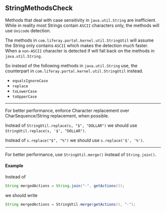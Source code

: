 ## StringMethodsCheck

Methods that deal with case sensitivity in `java.util.String` are inefficient.
While in reality most Strings contain `ASCII` characters only, the methods will
use `Unicode` detection.

The methods in `com.liferay.portal.kernel.util.StringUtil` will assume the
String only contains `ASCII` which makes the detection much faster. When a
`non-ASCII` character is detected if will fall back on the methods in
`java.util.String`.

So instead of the following methods in `java.util.String` use, the counterpart
in `com.liferay.portal.kernel.util.StringUtil` instead.

- `equalsIgnoreCase`
- `replace`
- `toLowerCase`
- `toUpperCase`

---

For better performance, enforce Character replacement over CharSequence/String
replacement, when possible.

Instead of `StringUtil.replace(s, "$", "DOLLAR")` we should use
`StringUtil.replace(s, '$', "DOLLAR")`.

Instead of `s.replace("$", "%")` we should use `s.replace('$', '%')`.

---

For better performance, use `StringUtil.merge()` instead of `String.join()`.

#### Example

Instead of

```java
String mergedActions = String.join("-", getActions());
```

we should write

```java
String mergedActions = StringUtil.merge(getActions(), "-");
```